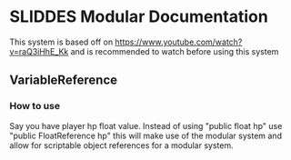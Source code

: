 # SLIDDES Modular Documentation
This system is based off on https://www.youtube.com/watch?v=raQ3iHhE_Kk and is recommended to watch before using this system

## VariableReference
### How to use
Say you have player hp float value. Instead of using "public float hp" use "public FloatReference hp" this will make use of the modular system and allow for scriptable object references for a modular system.